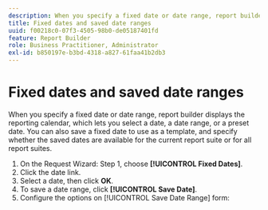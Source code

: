 ```yaml
---
description: When you specify a fixed date or date range, report builder displays the reporting calendar, which lets you select a date, a date range, or a preset date. You can also save a fixed date to use as a template, and specify whether the saved dates are available for the current report suite or for all report suites.
title: Fixed dates and saved date ranges
uuid: f00218c0-07f3-4505-98b0-de05187401fd
feature: Report Builder
role: Business Practitioner, Administrator
exl-id: b850197e-b3bd-4318-a827-61faa41b2db3
---
```

# Fixed dates and saved date ranges

When you specify a fixed date or date range, report builder displays the reporting calendar, which lets you select a date, a date range, or a preset date. You can also save a fixed date to use as a template, and specify whether the saved dates are available for the current report suite or for all report suites.

1. On the Request Wizard: Step 1, choose **[!UICONTROL Fixed Dates]**.
1. Click the date link.
1. Select a date, then click **OK**.
1. To save a date range, click **[!UICONTROL Save Date]**.
1. Configure the options on [!UICONTROL Save Date Range] form:
